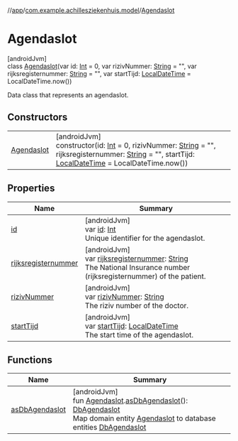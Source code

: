 //[app](../../../index.md)/[com.example.achillesziekenhuis.model](../index.md)/[Agendaslot](index.md)

# Agendaslot

[androidJvm]\
class [Agendaslot](index.md)(var id: [Int](https://kotlinlang.org/api/latest/jvm/stdlib/kotlin/-int/index.html) = 0, var rizivNummer: [String](https://kotlinlang.org/api/latest/jvm/stdlib/kotlin/-string/index.html) = &quot;&quot;, var rijksregisternummer: [String](https://kotlinlang.org/api/latest/jvm/stdlib/kotlin/-string/index.html) = &quot;&quot;, var startTijd: [LocalDateTime](https://developer.android.com/reference/kotlin/java/time/LocalDateTime.html) = LocalDateTime.now())

Data class that represents an agendaslot.

## Constructors

| | |
|---|---|
| [Agendaslot](-agendaslot.md) | [androidJvm]<br>constructor(id: [Int](https://kotlinlang.org/api/latest/jvm/stdlib/kotlin/-int/index.html) = 0, rizivNummer: [String](https://kotlinlang.org/api/latest/jvm/stdlib/kotlin/-string/index.html) = &quot;&quot;, rijksregisternummer: [String](https://kotlinlang.org/api/latest/jvm/stdlib/kotlin/-string/index.html) = &quot;&quot;, startTijd: [LocalDateTime](https://developer.android.com/reference/kotlin/java/time/LocalDateTime.html) = LocalDateTime.now()) |

## Properties

| Name | Summary |
|---|---|
| [id](id.md) | [androidJvm]<br>var [id](id.md): [Int](https://kotlinlang.org/api/latest/jvm/stdlib/kotlin/-int/index.html)<br>Unique identifier for the agendaslot. |
| [rijksregisternummer](rijksregisternummer.md) | [androidJvm]<br>var [rijksregisternummer](rijksregisternummer.md): [String](https://kotlinlang.org/api/latest/jvm/stdlib/kotlin/-string/index.html)<br>The National Insurance number (rijksregisternummer) of the patient. |
| [rizivNummer](riziv-nummer.md) | [androidJvm]<br>var [rizivNummer](riziv-nummer.md): [String](https://kotlinlang.org/api/latest/jvm/stdlib/kotlin/-string/index.html)<br>The riziv number of the doctor. |
| [startTijd](start-tijd.md) | [androidJvm]<br>var [startTijd](start-tijd.md): [LocalDateTime](https://developer.android.com/reference/kotlin/java/time/LocalDateTime.html)<br>The start time of the agendaslot. |

## Functions

| Name | Summary |
|---|---|
| [asDbAgendaslot](../../com.example.achillesziekenhuis.data.database/as-db-agendaslot.md) | [androidJvm]<br>fun [Agendaslot](index.md).[asDbAgendaslot](../../com.example.achillesziekenhuis.data.database/as-db-agendaslot.md)(): [DbAgendaslot](../../com.example.achillesziekenhuis.data.database/-db-agendaslot/index.md)<br>Map domain entity [Agendaslot](index.md) to database entities [DbAgendaslot](../../com.example.achillesziekenhuis.data.database/-db-agendaslot/index.md) |
